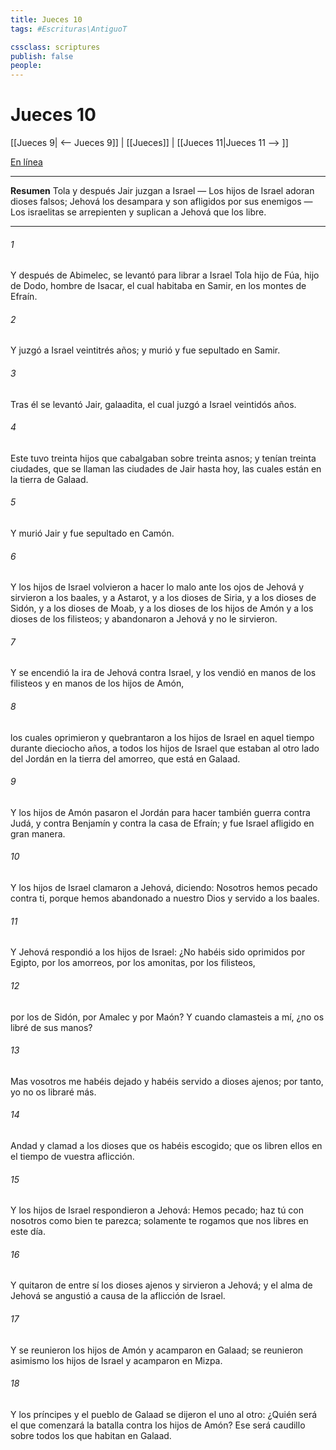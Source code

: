 ```yaml
---
title: Jueces 10
tags: #Escrituras\AntiguoT

cssclass: scriptures
publish: false
people:
---
```


# Jueces 10
[[Jueces 9| <-- Jueces 9]] | [[Jueces]] | [[Jueces 11|Jueces 11 --> ]]

[En línea](https://churchofjesuschrist.org/study/scriptures/ot/judg/10?lang=spa)

---
__Resumen__
Tola y después Jair juzgan a Israel — Los hijos de Israel adoran dioses falsos; Jehová los desampara y son afligidos por sus enemigos — Los israelitas se arrepienten y suplican a Jehová que los libre.

---
###### 1 
Y después de Abimelec, se levantó para librar a Israel Tola hijo de Fúa, hijo de Dodo, hombre de Isacar, el cual habitaba en Samir, en los montes de Efraín.

###### 2 
Y juzgó a Israel veintitrés años; y murió y fue sepultado en Samir.

###### 3 
Tras él se levantó Jair, galaadita, el cual juzgó a Israel veintidós años.

###### 4 
Este tuvo treinta hijos que cabalgaban sobre treinta asnos; y tenían treinta ciudades, que se llaman las ciudades de Jair hasta hoy, las cuales están en la tierra de Galaad.

###### 5 
Y murió Jair y fue sepultado en Camón.

###### 6 
Y los hijos de Israel volvieron a hacer lo malo ante los ojos de Jehová y sirvieron a los baales, y a Astarot, y a los dioses de Siria, y a los dioses de Sidón, y a los dioses de Moab, y a los dioses de los hijos de Amón y a los dioses de los filisteos; y abandonaron a Jehová y no le sirvieron.

###### 7 
Y se encendió la ira de Jehová contra Israel, y los vendió en manos de los filisteos y en manos de los hijos de Amón,

###### 8 
los cuales oprimieron y quebrantaron a los hijos de Israel en aquel tiempo durante dieciocho años, a todos los hijos de Israel que estaban al otro lado del Jordán en la tierra del amorreo, que está en Galaad.

###### 9 
Y los hijos de Amón pasaron el Jordán para hacer también guerra contra Judá, y contra Benjamín y contra la casa de Efraín; y fue Israel afligido en gran manera.

###### 10 
Y los hijos de Israel clamaron a Jehová, diciendo: Nosotros hemos pecado contra ti, porque hemos abandonado a nuestro Dios y servido a los baales.

###### 11 
Y Jehová respondió a los hijos de Israel: ¿No habéis sido oprimidos por Egipto, por los amorreos, por los amonitas, por los filisteos,

###### 12 
por los de Sidón, por Amalec y por Maón? Y cuando clamasteis a mí, ¿no os libré de sus manos?

###### 13 
Mas vosotros me habéis dejado y habéis servido a dioses ajenos; por tanto, yo no os libraré más.

###### 14 
Andad y clamad a los dioses que os habéis escogido; que os libren ellos en el tiempo de vuestra aflicción.

###### 15 
Y los hijos de Israel respondieron a Jehová: Hemos pecado; haz tú con nosotros como bien te parezca; solamente te rogamos que nos libres en este día.

###### 16 
Y quitaron de entre sí los dioses ajenos y sirvieron a Jehová; y el alma de Jehová se angustió a causa de la aflicción de Israel.

###### 17 
Y se reunieron los hijos de Amón y acamparon en Galaad; se reunieron asimismo los hijos de Israel y acamparon en Mizpa.

###### 18 
Y los príncipes y el pueblo de Galaad se dijeron el uno al otro: ¿Quién será el que comenzará la batalla contra los hijos de Amón? Ese será caudillo sobre todos los que habitan en Galaad.

